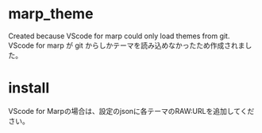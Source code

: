 # marp_theme
Created because VScode for marp could only load themes from git. 
</br>VScode for marp が git からしかテーマを読み込めなかったため作成されました。

# install
VScode for Marpの場合は、設定のjsonに各テーマのRAW:URLを追加してください。
